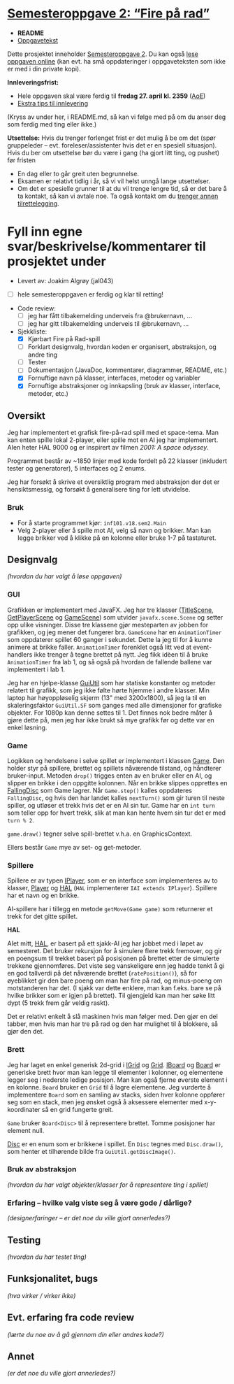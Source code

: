 # [Semesteroppgave 2: “Fire på rad”](https://retting.ii.uib.no/inf101.v18.sem2/blob/master/SEM-2.md)


* **README**
* [Oppgavetekst](SEM-2.md)

Dette prosjektet inneholder [Semesteroppgave 2](SEM-2.md). Du kan også [lese oppgaven online](https://retting.ii.uib.no/inf101.v18.oppgaver/inf101.v18.sem2/blob/master/SEM-2.md) (kan evt. ha små oppdateringer i oppgaveteksten som ikke er med i din private kopi).

**Innleveringsfrist:**
* Hele oppgaven skal være ferdig til **fredag 27. april kl. 2359** ([AoE](https://www.timeanddate.com/worldclock/fixedtime.html?msg=4&iso=20180427T2359&p1=3399))
* [Ekstra tips til innlevering](https://retting.ii.uib.no/inf101/inf101.v18/wikis/innlevering)

(Kryss av under her, i README.md, så kan vi følge med på om du anser deg som ferdig med ting eller ikke.)

**Utsettelse:** Hvis du trenger forlenget frist er det mulig å be om det (spør gruppeleder – evt. foreleser/assistenter hvis det er en spesiell situasjon). Hvis du ber om utsettelse bør du være i gang (ha gjort litt ting, og pushet) før fristen
   * En dag eller to går greit uten begrunnelse.
   * Eksamen er relativt tidlig i år, så vi vil helst unngå lange utsettelser.
   * Om det er spesielle grunner til at du vil trenge lengre tid, så er det bare å ta kontakt, så kan vi avtale noe. Ta også kontakt om du [trenger annen tilrettelegging](http://www.uib.no/student/49241/trenger-du-tilrettelegging-av-ditt-studiel%C3%B8p). 
   
# Fyll inn egne svar/beskrivelse/kommentarer til prosjektet under
* Levert av:  Joakim Algrøy (jal043)
* [ ] hele semesteroppgaven er ferdig og klar til retting!
* Code review:
   * [ ] jeg har fått tilbakemelding underveis fra @brukernavn, ...
   * [ ] jeg har gitt tilbakemelding underveis til @brukernavn, ...
* Sjekkliste:
   * [x] Kjørbart Fire på Rad-spill
   * [ ] Forklart designvalg, hvordan koden er organisert, abstraksjon, og andre ting 
   * [ ] Tester
   * [ ] Dokumentasjon (JavaDoc, kommentarer, diagrammer, README, etc.)
   * [x] Fornuftige navn på klasser, interfaces, metoder og variabler
   * [x] Fornuftige abstraksjoner og innkapsling (bruk av klasser, interface, metoder, etc.)

## Oversikt

Jeg har implementert et grafisk fire-på-rad spill med et space-tema. Man kan enten spille lokal 2-player, eller spille mot en AI jeg har implementert. AIen heter HAL 9000 og er inspirert av filmen *2001: A space odyssey*.

Programmet består av ~1850 linjer med kode fordelt på 22 klasser (inkludert tester og generatorer), 5 interfaces og 2 enums. 

Jeg har forsøkt å skrive et oversiktlig program med abstraksjon der det er hensiktsmessig, og forsøkt å generalisere ting for lett utvidelse.

### Bruk
* For å starte programmet kjør: `inf101.v18.sem2.Main`
* Velg 2-player eller å spille mot AI, velg så navn og brikker. Man kan legge brikker ved å klikke på en kolonne eller bruke 1-7 på tastaturet.

## Designvalg
*(hvordan du har valgt å løse oppgaven)*
### GUI

Grafikken er implementert med JavaFX. Jeg har tre klasser ([TitleScene](src/inf101/v18/sem2/gui/TitleScene.java), [GetPlayerScene](src/inf101/v18/sem2/gui/GetPlayerScene.java) og [GameScene](src/inf101/v18/sem2/gui/GameScene.java)) som utvider `javafx.scene.Scene` og setter opp ulike visninger. Disse tre klassene gjør mesteparten av jobben for grafikken, og jeg mener det fungerer bra.
`GameScene` har en `AnimationTimer` som oppdaterer spillet 60 ganger i sekundet. Dette la jeg til for å kunne animere at brikke faller. `AnimationTimer` forenklet også litt ved at event-handlers ikke trenger å tegne brettet på nytt. Jeg fikk idèen til å bruke `AnimationTimer` fra lab 1, og så også på hvordan de fallende ballene var implementert i lab 1.

Jeg har en hjelpe-klasse [GuiUtil](src/inf101/v18/gui/GuiUtil.java) som har statiske konstanter og metoder relatert til grafikk, som jeg ikke følte hørte hjemme i andre klasser.
Min laptop har høyoppløselig skjerm (13" med 3200x1800), så jeg la til en skaleringsfaktor `GuiUtil.SF` som ganges med alle dimensjoner for grafiske objekter. For 1080p kan denne settes til 1. Det finnes nok bedre måter å gjøre dette på, men jeg har ikke brukt så mye grafikk før og dette var en enkel løsning.

### Game

Logikken og hendelsene i selve spillet er implementert i klassen [Game](src/inf101/v18/sem2/game/Game.java). Den holder styr på spillere, brettet og spillets nåværende tilstand, og håndterer bruker-input.
Metoden `drop()` trigges enten av en bruker eller en AI, og slipper en brikke i den oppgitte kolonnen.
Når en brikke slippes opprettes en [FallingDisc](src/inf101/v18/sem2/game/objects/FallingDisc.java) som Game lagrer. 
Når `Game.step()` kalles oppdateres `FallingDisc`, og hvis den har landet kalles `nextTurn()` som gir turen til neste spiller, og utløser et trekk hvis det er en AI sin tur.
Game har en `int turn` som teller opp for hvert trekk, slik at man kan hente hvem sin tur det er med `turn % 2`.

`game.draw()` tegner selve spill-brettet v.h.a. en GraphicsContext.

Ellers består `Game` mye av set- og get-metoder.

### Spillere

Spillere er av typen [IPlayer](src/inf101/v18/sem2/player/IPlayer.java), som er en interface som implementeres av to klasser, [Player](src/inf101/v18/sem2/player/Player.java) og [HAL](src/inf101/v18/sem2/player/HAL.java) (`HAL` implementerer `IAI extends IPlayer`). 
Spillere har et navn og en brikke. 

AI-spillere har i tillegg en metode `getMove(Game game)` som returnerer et trekk for det gitte spillet.

**HAL**

AIet mitt, [HAL](src/inf101/v18/sem2/player/HAL.java), er basert på ett sjakk-AI jeg har jobbet med i løpet av semesteret. Det bruker rekursjon for å simulere flere trekk fremover, og gir en poengsum til trekket basert på posisjonen på brettet etter de simulerte trekkene gjennomføres.
Det viste seg vanskeligere enn jeg hadde tenkt å gi en god tallverdi på det nåværende brettet (`ratePosition()`), så for øyeblikket gir den bare poeng om man har fire på rad, og minus-poeng om motstanderen har det.
(I sjakk var dette enklere, man kan f.eks. bare se på hvilke brikker som er igjen på brettet). Til gjengjeld kan man her søke litt dypt (5 trekk frem går veldig raskt).

Det er relativt enkelt å slå maskinen hvis man følger med. Den gjør en del tabber, men hvis man har tre på rad og den har mulighet til å blokkere, så gjør den det.

### Brett

Jeg har laget en enkel generisk 2d-grid i [IGrid](src/inf101/v18/sem2/datastructures/IGrid.java) og [Grid](src/inf101/v18/sem2/datastructures/Grid.java).
[IBoard](src/inf101/v18/sem2/datastructures/IBoard.java) og [Board](src/inf101/v18/sem2/datastructures/Board.java) er generiske brett hvor man kan legge til elementer i kolonner, og elementene legger seg i nederste ledige posisjon. 
Man kan også fjerne øverste element i en kolonne. `Board` bruker en `Grid` til å lagre elementene. Jeg vurderte å implementere `Board` som en samling av stacks, siden hver kolonne oppfører seg som en stack, men jeg ønsket også å aksessere elementer med x-y-koordinater så en grid fungerte greit.

`Game` bruker `Board<Disc>` til å representere brettet. Tomme posisjoner har element null. 

[Disc](src/inf101/v18/sem2/game/objects/Disc.java) er en enum som er brikkene i spillet. En `Disc` tegnes med `Disc.draw()`, som henter et tilhørende bilde fra `GuiUtil.getDiscImage()`.

### Bruk av abstraksjon
*(hvordan du har valgt objekter/klasser for å representere ting i spillet)*

### Erfaring – hvilke valg viste seg å være gode / dårlige?
*(designerfaringer – er det noe du ville gjort annerledes?)*

## Testing
*(hvordan du har testet ting)*

## Funksjonalitet, bugs
*(hva virker / virker ikke)*

## Evt. erfaring fra code review
*(lærte du noe av å gå gjennom din eller andres kode?)*

## Annet
*(er det noe du ville gjort annerledes?)*
